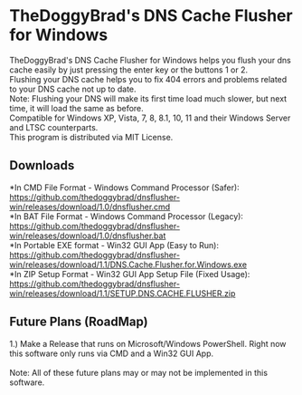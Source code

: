 # TheDoggyBrad's DNS Cache Flusher for Windows
TheDoggyBrad's DNS Cache Flusher for Windows helps you flush your dns cache easily by just pressing the enter key or the buttons 1 or 2.
<br>
Flushing your DNS cache helps you to fix 404 errors and problems related to your DNS cache not up to date.
<br>
Note: Flushing your DNS will make its first time load much slower, but next time, it will load the same as before.
<br>
Compatible for Windows XP, Vista, 7, 8, 8.1, 10, 11 and their Windows Server and LTSC counterparts.
<br>
This program is distributed via MIT License.

## Downloads
*In CMD File Format - Windows Command Processor (Safer): https://github.com/thedoggybrad/dnsflusher-win/releases/download/1.0/dnsflusher.cmd
<br>
*In BAT File Format - Windows Command Processor (Legacy): https://github.com/thedoggybrad/dnsflusher-win/releases/download/1.0/dnsflusher.bat
<br>
*In Portable EXE format - Win32 GUI App (Easy to Run): https://github.com/thedoggybrad/dnsflusher-win/releases/download/1.1/DNS.Cache.Flusher.for.Windows.exe
<br>
*In ZIP Setup Format - Win32 GUI App Setup File (Fixed Usage): https://github.com/thedoggybrad/dnsflusher-win/releases/download/1.1/SETUP.DNS.CACHE.FLUSHER.zip

## Future Plans (RoadMap)
1.) Make a Release that runs on Microsoft/Windows PowerShell. Right now this software only runs via CMD and a Win32 GUI App.
<br>
<br>
Note: All of these future plans may or may not be implemented in this software.
